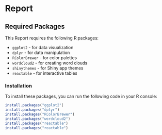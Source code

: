 # Report

## Required Packages

This Report requires the following R packages:

- `ggplot2` - for data visualization
- `dplyr` - for data manipulation
- `RColorBrewer` - for color palettes
- `wordcloud2` - for creating word clouds
- `shinythemes` - for Shiny app themes
- `reactable` - for interactive tables

### Installation

To install these packages, you can run the following code in your R console:
```r
install.packages("ggplot2")
install.packages("dplyr")
install.packages("RColorBrewer")
install.packages("wordcloud2")
install.packages("reactable")
install.packages("reactable")
